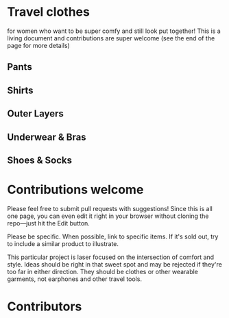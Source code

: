 # Travel clothes

for women who want to be super comfy and still look put together! This is a living document and contributions are super welcome (see the end of the page for more details)

## Pants

## Shirts

## Outer Layers

## Underwear & Bras

## Shoes & Socks

# Contributions welcome

Please feel free to submit pull requests with suggestions! Since this is all one page, you can even edit it right in your browser without cloning the repo—just hit the Edit button. 

Please be specific. When possible, link to specific items. If it's sold out, try to include a similar product to illustrate. 

This particular project is laser focused on the intersection of comfort and style. Ideas should be right in that sweet spot and may be rejected if they're too far in either direction. They should be clothes or other wearable garments, not earphones and other travel tools. 

# Contributors

